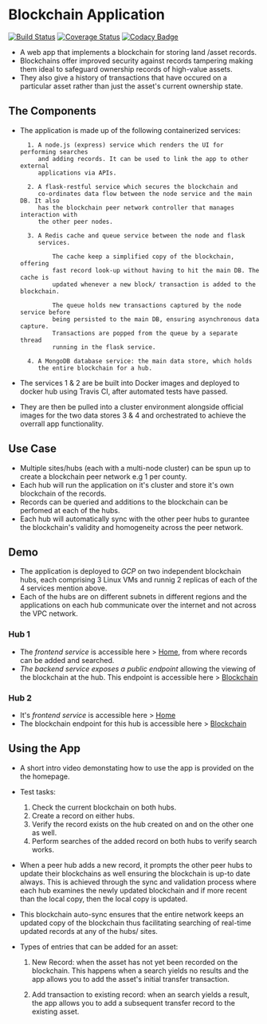 # Blockchain Application

[![Build Status](https://travis-ci.com/Kenneth-Macharia/BlockChain-App.svg?branch=master)](https://travis-ci.com/Kenneth-Macharia/BlockChain-App)
[![Coverage Status](https://coveralls.io/repos/github/Kenneth-Macharia/BlockChain-App/badge.svg?branch=master)](https://coveralls.io/github/Kenneth-Macharia/BlockChain-App?branch=master)
[![Codacy Badge](https://app.codacy.com/project/badge/Grade/2aeb21c8472244498f1c634303d3d105)](https://www.codacy.com/manual/Kenneth-Macharia/BlockChain-App?utm_source=github.com&amp;utm_medium=referral&amp;utm_content=Kenneth-Macharia/BlockChain-App&amp;utm_campaign=Badge_Grade)

- A web app that implements a blockchain for storing land /asset records.
- Blockchains offer improved security against records tampering making them ideal to safeguard ownership records of high-value assets.
- They also give a history of transactions that have occured on a particular asset rather than just the asset's current ownership state.

## The Components

- The application is made up of the following containerized services:

        1. A node.js (express) service which renders the UI for performing searches
           and adding records. It can be used to link the app to other external
           applications via APIs.

        2. A flask-restful service which secures the blockchain and
           co-ordinates data flow between the node service and the main DB. It also
           has the blockchain peer network controller that manages interaction with
           the other peer nodes.

        3. A Redis cache and queue service between the node and flask
           services.

               The cache keep a simplified copy of the blockchain, offering
               fast record look-up without having to hit the main DB. The cache is
               updated whenever a new block/ transaction is added to the blockchain.

               The queue holds new transactions captured by the node service before
               being persisted to the main DB, ensuring asynchronous data capture.
               Transactions are popped from the queue by a separate thread
               running in the flask service.

        4. A MongoDB database service: the main data store, which holds
           the entire blockchain for a hub.

- The services 1 & 2 are be built into Docker images and deployed to docker hub using Travis CI, after automated tests have passed.
- They are then be pulled into a cluster environment alongside official images for the two data stores 3 & 4 and orchestrated to achieve the overrall app functionality.

## Use Case

- Multiple sites/hubs (each with a multi-node cluster) can be spun up to create a blockchain peer network e.g 1 per county.
- Each hub will run the application on it's cluster and store it's own blockchain of the records.
- Records can be queried and additions to the blockchain can be perfomed at each of the hubs.
- Each hub will automatically sync with the other peer hubs to gurantee the blockchain's validity and homogeneity across the peer network.

## Demo

- The application is deployed to _GCP_ on two independent blockchain hubs, each comprising 3 Linux VMs and runnig 2 replicas of each of the 4 services mention above.
- Each of the hubs are on different subnets in different regions and the applications on each hub communicate over
  the internet and not across the VPC network.

### Hub 1

- The _frontend service_ is accessible here > [Home](http://35.206.155.11), from where records can be added and searched.
- _The backend service exposes a public endpoint_ allowing the viewing of the blockchain at the hub. This endpoint is accessible here > [Blockchain](http://35.206.155.11:8080/backend/v1/blockchain)

### Hub 2

- It's _frontend service_ is accessible here > [Home](http://35.211.54.229)
- The blockchain endpoint for this hub is accessible here > [Blockchain](http://35.211.54.229:8080/backend/v1/blockchain)

## Using the App

- A short intro video demonstating how to use the app is provided on the
  the homepage.
- Test tasks:

   1. Check the current blockchain on both hubs.
   2. Create a record on either hubs.
   3. Verify the record exists on the hub created on and on the other one as well.
   4. Perform searches of the added record on both hubs to verify search works.

- When a peer hub adds a new record, it prompts the other peer hubs to update
  their blockchains as well ensuring the blockchain is up-to date always. This
  is achieved through the sync and validation process where each hub examines
  the newly updated blockchain and if more recent than the local copy, then the local
  copy is updated.
- This blockchain auto-sync ensures that the entire network keeps an updated copy
  of the blockchain thus facilitating searching of real-time updated records at any
  of the hubs/ sites.

- Types of entries that can be added for an asset:

   1. New Record: when the asset has not yet been recorded on the
      blockchain. This happens when a search yields no results and the
      app allows you to add the asset's initial transfer transaction.

   2. Add transaction to existing record: when an search yields a result, the app
      allows you to add a subsequent transfer record to the existing asset.
